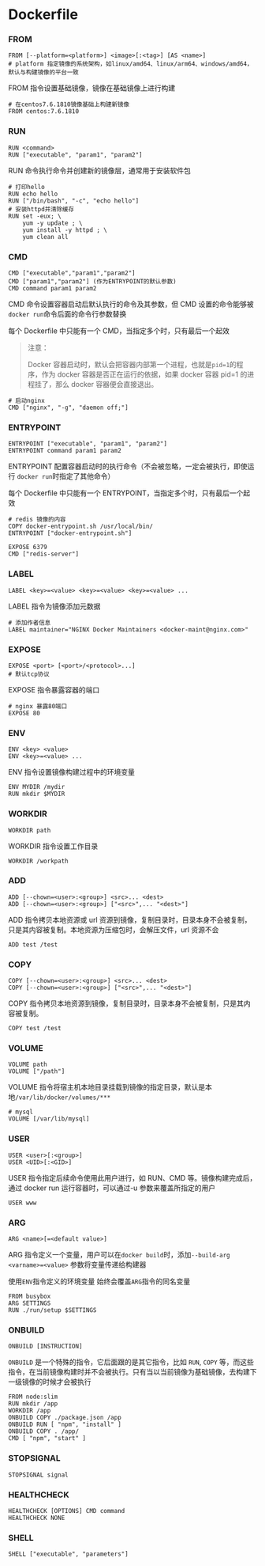 # Dockerfile

### FROM

```properties
FROM [--platform=<platform>] <image>[:<tag>] [AS <name>]
# platform 指定镜像的系统架构，如linux/amd64、linux/arm64、windows/amd64，默认与构建镜像的平台一致
```

FROM 指令设置基础镜像，镜像在基础镜像上进行构建

```properties
# 在centos7.6.1810镜像基础上构建新镜像
FROM centos:7.6.1810
```

### RUN

```properties
RUN <command>
RUN ["executable", "param1", "param2"]
```

RUN 命令执行命令并创建新的镜像层，通常用于安装软件包

```properties
# 打印hello
RUN echo hello
RUN ["/bin/bash", "-c", "echo hello"]
# 安装httpd并清除缓存
RUN set -eux; \
    yum -y update ; \
    yum install -y httpd ; \
    yum clean all
```

### CMD

```properties
CMD ["executable","param1","param2"]
CMD ["param1","param2"] (作为ENTRYPOINT的默认参数)
CMD command param1 param2
```

CMD 命令设置容器启动后默认执行的命令及其参数，但 CMD 设置的命令能够被`docker run`命令后面的命令行参数替换

每个 Dockerfile 中只能有一个 CMD，当指定多个时，只有最后一个起效

> 注意：
>
> Docker 容器启动时，默认会把容器内部第一个进程，也就是`pid=1`的程序，作为 docker 容器是否正在运行的依据，如果 docker 容器 pid=1 的进程挂了，那么 docker 容器便会直接退出。

```properties
# 启动nginx
CMD ["nginx", "-g", "daemon off;"]
```

### ENTRYPOINT

```properties
ENTRYPOINT ["executable", "param1", "param2"]
ENTRYPOINT command param1 param2
```

ENTRYPOINT 配置容器启动时的执行命令（不会被忽略，一定会被执行，即使运行 `docker run`时指定了其他命令）

每个 Dockerfile 中只能有一个 ENTRYPOINT，当指定多个时，只有最后一个起效

```properties
# redis 镜像的内容
COPY docker-entrypoint.sh /usr/local/bin/
ENTRYPOINT ["docker-entrypoint.sh"]

EXPOSE 6379
CMD ["redis-server"]
```

### LABEL

```properties
LABEL <key>=<value> <key>=<value> <key>=<value> ...
```

LABEL 指令为镜像添加元数据

```properties
# 添加作者信息
LABEL maintainer="NGINX Docker Maintainers <docker-maint@nginx.com>"
```

### EXPOSE

```properties
EXPOSE <port> [<port>/<protocol>...]
# 默认tcp协议
```

EXPOSE 指令暴露容器的端口

```properties
# nginx 暴露80端口
EXPOSE 80
```

### ENV

```properties
ENV <key> <value>
ENV <key>=<value> ...
```

ENV 指令设置镜像构建过程中的环境变量

```properties
ENV MYDIR /mydir
RUN mkdir $MYDIR
```

### WORKDIR

```properties
WORKDIR path
```

WORKDIR 指令设置工作目录

```properties
WORKDIR /workpath
```

### ADD

```properties
ADD [--chown=<user>:<group>] <src>... <dest>
ADD [--chown=<user>:<group>] ["<src>",... "<dest>"]
```

ADD 指令拷贝本地资源或 url 资源到镜像，复制目录时，目录本身不会被复制，只是其内容被复制。本地资源为压缩包时，会解压文件，url 资源不会

```properties
ADD test /test
```

### COPY

```properties
COPY [--chown=<user>:<group>] <src>... <dest>
COPY [--chown=<user>:<group>] ["<src>",... "<dest>"]
```

COPY 指令拷贝本地资源到镜像，复制目录时，目录本身不会被复制，只是其内容被复制。

```properties
COPY test /test
```

### VOLUME

```properties
VOLUME path
VOLUME ["/path"]
```

VOLUME 指令将宿主机本地目录挂载到镜像的指定目录，默认是本地`/var/lib/docker/volumes/***`

```properties
# mysql
VOLUME [/var/lib/mysql]
```

### USER

```properties
USER <user>[:<group>]
USER <UID>[:<GID>]
```

USER 指令指定后续命令使用此用户进行，如 RUN、CMD 等。镜像构建完成后，通过 docker run 运行容器时，可以通过-u 参数来覆盖所指定的用户

```properties
USER www
```

### ARG

```properties
ARG <name>[=<default value>]
```

ARG 指令定义一个变量，用户可以在`docker build`时，添加`--build-arg <varname>=<value>` 参数将变量传递给构建器

使用`ENV`指令定义的环境变量 始终会覆盖`ARG`指令的同名变量

```properties
FROM busybox
ARG SETTINGS
RUN ./run/setup $SETTINGS
```

### ONBUILD

```properties
ONBUILD [INSTRUCTION]
```

`ONBUILD` 是一个特殊的指令，它后面跟的是其它指令，比如 `RUN`, `COPY` 等，而这些指令，在当前镜像构建时并不会被执行。只有当以当前镜像为基础镜像，去构建下一级镜像的时候才会被执行

```properties
FROM node:slim
RUN mkdir /app
WORKDIR /app
ONBUILD COPY ./package.json /app
ONBUILD RUN [ "npm", "install" ]
ONBUILD COPY . /app/
CMD [ "npm", "start" ]
```

### STOPSIGNAL

```properties
STOPSIGNAL signal
```

### HEALTHCHECK

```properties
HEALTHCHECK [OPTIONS] CMD command
HEALTHCHECK NONE
```

### SHELL

```properties
SHELL ["executable", "parameters"]
```
